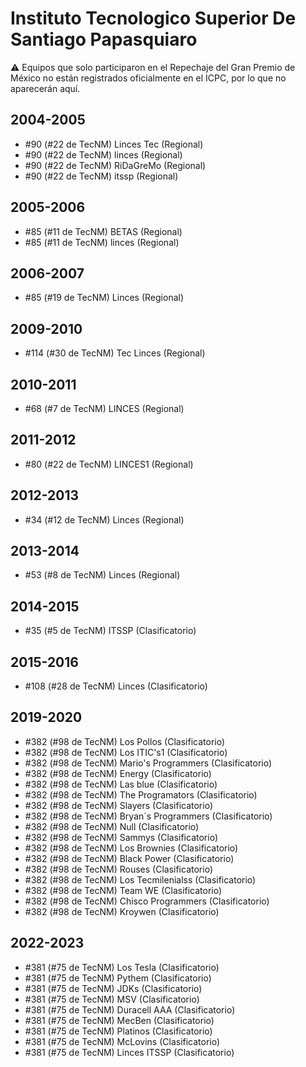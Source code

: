 # Instituto Tecnologico Superior De Santiago Papasquiaro

:warning: Equipos que solo participaron en el Repechaje del Gran Premio de México no están registrados oficialmente en el ICPC, por lo que no aparecerán aquí.

## 2004-2005

- #90 (#22 de TecNM) Linces Tec (Regional)
- #90 (#22 de TecNM) linces (Regional)
- #90 (#22 de TecNM) RiDaGreMo (Regional)
- #90 (#22 de TecNM) itssp (Regional)

## 2005-2006

- #85 (#11 de TecNM) BETAS (Regional)
- #85 (#11 de TecNM) linces (Regional)

## 2006-2007

- #85 (#19 de TecNM) Linces (Regional)

## 2009-2010

- #114 (#30 de TecNM) Tec Linces (Regional)

## 2010-2011

- #68 (#7 de TecNM) LINCES (Regional)

## 2011-2012

- #80 (#22 de TecNM) LINCES1 (Regional)

## 2012-2013

- #34 (#12 de TecNM) Linces (Regional)

## 2013-2014

- #53 (#8 de TecNM) Linces (Regional)

## 2014-2015

- #35 (#5 de TecNM) ITSSP (Clasificatorio)

## 2015-2016

- #108 (#28 de TecNM) Linces (Clasificatorio)

## 2019-2020

- #382 (#98 de TecNM) Los Pollos (Clasificatorio)
- #382 (#98 de TecNM) Los ITIC's1 (Clasificatorio)
- #382 (#98 de TecNM) Mario's Programmers (Clasificatorio)
- #382 (#98 de TecNM) Energy (Clasificatorio)
- #382 (#98 de TecNM) Las blue (Clasificatorio)
- #382 (#98 de TecNM) The Programators (Clasificatorio)
- #382 (#98 de TecNM) Slayers (Clasificatorio)
- #382 (#98 de TecNM) Bryan´s Programmers  (Clasificatorio)
- #382 (#98 de TecNM) Null (Clasificatorio)
- #382 (#98 de TecNM) Sammys (Clasificatorio)
- #382 (#98 de TecNM) Los Brownies (Clasificatorio)
- #382 (#98 de TecNM) Black Power (Clasificatorio)
- #382 (#98 de TecNM) Rouses (Clasificatorio)
- #382 (#98 de TecNM) Los Tecmilenialss (Clasificatorio)
- #382 (#98 de TecNM) Team WE (Clasificatorio)
- #382 (#98 de TecNM) Chisco Programmers (Clasificatorio)
- #382 (#98 de TecNM) Kroywen (Clasificatorio)

## 2022-2023

- #381 (#75 de TecNM) Los Tesla (Clasificatorio)
- #381 (#75 de TecNM) Pythem (Clasificatorio)
- #381 (#75 de TecNM) JDKs (Clasificatorio)
- #381 (#75 de TecNM) MSV (Clasificatorio)
- #381 (#75 de TecNM) Duracell AAA (Clasificatorio)
- #381 (#75 de TecNM) MecBen (Clasificatorio)
- #381 (#75 de TecNM) Platinos (Clasificatorio)
- #381 (#75 de TecNM) McLovins (Clasificatorio)
- #381 (#75 de TecNM) Linces ITSSP (Clasificatorio)


